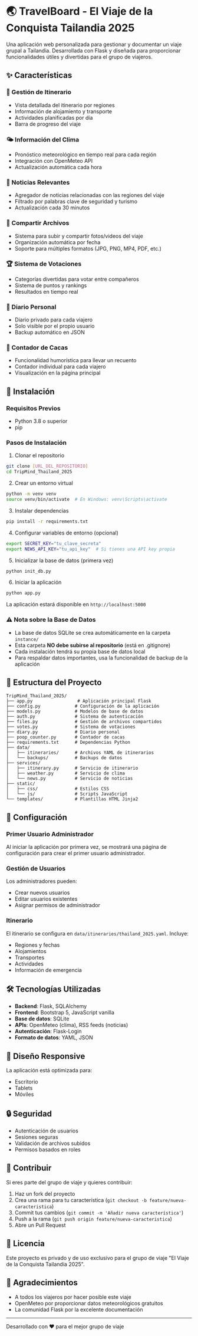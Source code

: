 # 🌏 TravelBoard - El Viaje de la Conquista Tailandia 2025

Una aplicación web personalizada para gestionar y documentar un viaje grupal a Tailandia. Desarrollada con Flask y diseñada para proporcionar funcionalidades útiles y divertidas para el grupo de viajeros.

## ✨ Características

### 📅 Gestión de Itinerario
- Vista detallada del itinerario por regiones
- Información de alojamiento y transporte
- Actividades planificadas por día
- Barra de progreso del viaje

### 🌤️ Información del Clima
- Pronóstico meteorológico en tiempo real para cada región
- Integración con OpenMeteo API
- Actualización automática cada hora

### 📰 Noticias Relevantes
- Agregador de noticias relacionadas con las regiones del viaje
- Filtrado por palabras clave de seguridad y turismo
- Actualización cada 30 minutos

### 📸 Compartir Archivos
- Sistema para subir y compartir fotos/videos del viaje
- Organización automática por fecha
- Soporte para múltiples formatos (JPG, PNG, MP4, PDF, etc.)

### 🏆 Sistema de Votaciones
- Categorías divertidas para votar entre compañeros
- Sistema de puntos y rankings
- Resultados en tiempo real

### 📖 Diario Personal
- Diario privado para cada viajero
- Solo visible por el propio usuario
- Backup automático en JSON

### 💩 Contador de Cacas
- Funcionalidad humorística para llevar un recuento
- Contador individual para cada viajero
- Visualización en la página principal

## 🚀 Instalación

### Requisitos Previos
- Python 3.8 o superior
- pip

### Pasos de Instalación

1. Clonar el repositorio
```bash
git clone [URL_DEL_REPOSITORIO]
cd TripMind_Thailand_2025
```

2. Crear un entorno virtual
```bash
python -m venv venv
source venv/bin/activate  # En Windows: venv\Scripts\activate
```

3. Instalar dependencias
```bash
pip install -r requirements.txt
```

4. Configurar variables de entorno (opcional)
```bash
export SECRET_KEY="tu_clave_secreta"
export NEWS_API_KEY="tu_api_key"  # Si tienes una API key propia
```

5. Inicializar la base de datos (primera vez)
```bash
python init_db.py
```

6. Iniciar la aplicación
```bash
python app.py
```

La aplicación estará disponible en `http://localhost:5000`

### ⚠️ Nota sobre la Base de Datos
- La base de datos SQLite se crea automáticamente en la carpeta `instance/`
- Esta carpeta **NO debe subirse al repositorio** (está en .gitignore)
- Cada instalación tendrá su propia base de datos local
- Para respaldar datos importantes, usa la funcionalidad de backup de la aplicación

## 📁 Estructura del Proyecto

```
TripMind_Thailand_2025/
├── app.py                 # Aplicación principal Flask
├── config.py             # Configuración de la aplicación
├── models.py             # Modelos de base de datos
├── auth.py               # Sistema de autenticación
├── files.py              # Gestión de archivos compartidos
├── votes.py              # Sistema de votaciones
├── diary.py              # Diario personal
├── poop_counter.py       # Contador de cacas
├── requirements.txt      # Dependencias Python
├── data/
│   ├── itineraries/      # Archivos YAML de itinerarios
│   └── backups/          # Backups de datos
├── services/
│   ├── itinerary.py      # Servicio de itinerario
│   ├── weather.py        # Servicio de clima
│   └── news.py           # Servicio de noticias
├── static/
│   ├── css/              # Estilos CSS
│   └── js/               # Scripts JavaScript
└── templates/            # Plantillas HTML Jinja2
```

## 🔧 Configuración

### Primer Usuario Administrador
Al iniciar la aplicación por primera vez, se mostrará una página de configuración para crear el primer usuario administrador.

### Gestión de Usuarios
Los administradores pueden:
- Crear nuevos usuarios
- Editar usuarios existentes
- Asignar permisos de administrador

### Itinerario
El itinerario se configura en `data/itineraries/thailand_2025.yaml`. Incluye:
- Regiones y fechas
- Alojamientos
- Transportes
- Actividades
- Información de emergencia

## 🛠️ Tecnologías Utilizadas

- **Backend**: Flask, SQLAlchemy
- **Frontend**: Bootstrap 5, JavaScript vanilla
- **Base de datos**: SQLite
- **APIs**: OpenMeteo (clima), RSS feeds (noticias)
- **Autenticación**: Flask-Login
- **Formato de datos**: YAML, JSON

## 📱 Diseño Responsive

La aplicación está optimizada para:
- Escritorio
- Tablets
- Móviles

## 🔒 Seguridad

- Autenticación de usuarios
- Sesiones seguras
- Validación de archivos subidos
- Permisos basados en roles

## 👥 Contribuir

Si eres parte del grupo de viaje y quieres contribuir:

1. Haz un fork del proyecto
2. Crea una rama para tu característica (`git checkout -b feature/nueva-caracteristica`)
3. Commit tus cambios (`git commit -m 'Añadir nueva característica'`)
4. Push a la rama (`git push origin feature/nueva-caracteristica`)
5. Abre un Pull Request

## 📄 Licencia

Este proyecto es privado y de uso exclusivo para el grupo de viaje "El Viaje de la Conquista Tailandia 2025".

## 🙏 Agradecimientos

- A todos los viajeros por hacer posible este viaje
- OpenMeteo por proporcionar datos meteorológicos gratuitos
- La comunidad Flask por la excelente documentación

---

Desarrollado con ❤️ para el mejor grupo de viaje